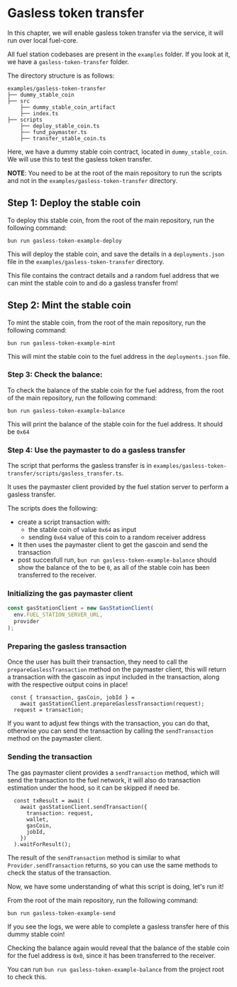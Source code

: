 # Gasless token transfer

In this chapter, we will enable gasless token transfer via the service, it will run over local fuel-core.

All fuel station codebases are present in the `examples` folder. If you look at it, we have a `gasless-token-transfer` folder.

The directory structure is as follows:

```
examples/gasless-token-transfer
├── dummy_stable_coin
├── src
    ├── dummy_stable_coin_artifact
    ├── index.ts
├── scripts
    ├── deploy_stable_coin.ts
    ├── fund_paymaster.ts
    ├── transfer_stable_coin.ts
```

Here, we have a dummy stable coin contract, located in `dummy_stable_coin`. We will use this to test the gasless token transfer.

**NOTE**: You need to be at the root of the main repository to run the scripts and not in the `examples/gasless-token-transfer` directory.

## Step 1: Deploy the stable coin

To deploy this stable coin, from the root of the main repository, run the following command:

```
bun run gasless-token-example-deploy
```

This will deploy the stable coin, and save the details in a `deployments.json` file in the `examples/gasless-token-transfer` directory.

This file contains the contract details and a random fuel address that we can mint the stable coin to and do a gasless transfer from!

## Step 2: Mint the stable coin

To mint the stable coin, from the root of the main repository, run the following command:

```
bun run gasless-token-example-mint
```

This will mint the stable coin to the fuel address in the `deployments.json` file.

### Step 3: Check the balance:

To check the balance of the stable coin for the fuel address, from the root of the main repository, run the following command:

```
bun run gasless-token-example-balance
```

This will print the balance of the stable coin for the fuel address. It should be `0x64`

### Step 4: Use the paymaster to do a gasless transfer

The script that performs the gasless transfer is in `examples/gasless-token-transfer/scripts/gasless_transfer.ts`.

It uses the paymaster client provided by the fuel station server to perform a gasless transfer.

The scripts does the following:

- create a script transaction with:
  - the stable coin of value `0x64` as input
  - sending `0x64` value of this coin to a random receiver address
- It then uses the paymaster client to get the gascoin and send the transaction
- post succesfull run, `bun run gasless-token-example-balance` should show the balance of the to be `0`, as all of the stable coin has been transferred to the receiver.

### Initializing the gas paymaster client

```typescript
const gasStationClient = new GasStationClient(
  env.FUEL_STATION_SERVER_URL,
  provider
);
```

### Preparing the gasless transaction

Once the user has built their transaction, they need to call the `prepareGaslessTransaction` method on the paymaster client, this will return a transaction with the gascoin as input included in the transaction, along with the respective output coins in place!

```
 const { transaction, gasCoin, jobId } =
    await gasStationClient.prepareGaslessTransaction(request);
  request = transaction;
```

If you want to adjust few things with the transaction, you can do that, otherwise you can send the transaction by calling the `sendTransaction` method on the paymaster client.

### Sending the transaction

The gas paymaster client provides a `sendTransaction` method, which will send the transaction to the fuel network, it will also do transaction estimation under the hood, so it can be skipped if need be.

```
  const txResult = await (
    await gasStationClient.sendTransaction({
      transaction: request,
      wallet,
      gasCoin,
      jobId,
    })
  ).waitForResult();
```

The result of the `sendTransaction` method is similar to what `Provider.sendTransaction` returns, so you can use the same methods to check the status of the transaction.

Now, we have some understanding of what this script is doing, let's run it!

From the root of the main repository, run the following command:

```
bun run gasless-token-example-send
```

If you see the logs, we were able to complete a gasless transfer here of this dummy stable coin!

Checking the balance again would reveal that the balance of the stable coin for the fuel address is `0x0`, since it has been transferred to the receiver.

You can run `bun run gasless-token-example-balance` from the project root to check this.
